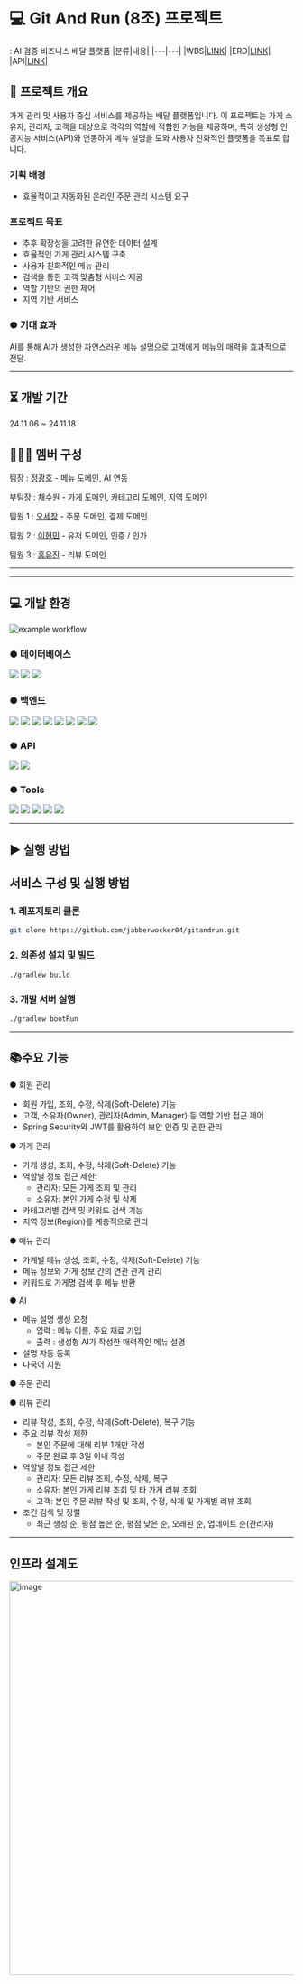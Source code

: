 # 💻 Git And Run (8조) 프로젝트
: AI 검증 비즈니스 배달 플랫폼
|분류|내용|
|---|---|
|WBS|[LINK](http://hexagonal-taleggio-d78.notion.site/Git-and-Run-1363121c7bfd80f1839ccd358e83756d?pvs=73)|
|ERD|[LINK](https://www.erdcloud.com/d/zwwsd7gtExGqthiYH)|
|API|[LINK](https://hexagonal-taleggio-d78.notion.site/API-1363121c7bfd80e2bce1ee1295028abc?pvs=74)|

## 🤔 프로젝트 개요
가게 관리 및 사용자 중심 서비스를 제공하는 배달 플랫폼입니다. 이 프로젝트는 가게 소유자, 관리자, 고객을 대상으로 각각의 역할에 적합한 기능을 제공하며, 특히 생성형 인공지능 서비스(API)와 연동하여 메뉴 설명을 도와 사용자 친화적인 플랫폼을 목표로 합니다.

### 기획 배경
- 효율적이고 자동화된 온라인 주문 관리 시스템 요구

### 프로젝트 목표
- 추후 확장성을 고려한 유연한 데이터 설계
- 효율적인 가게 관리 시스템 구축
- 사용자 친화적인 메뉴 관리
- 검색을 통한 고객 맞춤형 서비스 제공
- 역할 기반의 권한 제어
- 지역 기반 서비스

### ● 기대 효과
AI를 통해 AI가 생성한 자연스러운 메뉴 설명으로 고객에게 메뉴의 매력을 효과적으로 전달.

---

## ⏳ 개발 기간
24.11.06 ~ 24.11.18

## 🧑‍🤝‍🧑 멤버 구성
팀장 : [정광호](https://github.com/jabberwocker04) - 메뉴 도메인, AI 연동

부팀장 : [채수원](https://github.com/soo1e) - 가게 도메인, 카테고리 도메인, 지역 도메인

팀원 1 : [오세창](https://github.com/sepang-pang) - 주문 도메인, 결제 도메인

팀원 2 : [이현민](https://github.com/seven2762) - 유저 도메인, 인증 / 인가

팀원 3 : [홍유진](https://github.com/Hujin0322) - 리뷰 도메인

---

---

## 💻 개발 환경

![example workflow](https://github.com/jabberwocker04/gitandrun/actions/workflows/gradle.yml/badge.svg)

### ● 데이터베이스
<img src="https://img.shields.io/badge/PostgreSQL-4169E1?style=flat&logo=postgresql&logoColor=white"> <img src="https://img.shields.io/badge/Amazon RDS-527FFF?style=flat&logo=amazonrds&logoColor=white"> <img src="https://img.shields.io/badge/Redis-DC382D?style=flat&logo=Redis&logoColor=white"> 

### ● 백엔드
<img src="https://img.shields.io/badge/java-007396?style=flat&logo=java&logoColor=white"> <img src="https://img.shields.io/badge/Gradle 8.10.2-02303A?style=flat&logo=gradle&logoColor=white"> <img src="https://img.shields.io/badge/Spring Boot 3.3.5-6DB33F?style=flat&logo=Spring Boot&logoColor=yellow"> <img src="https://img.shields.io/badge/Spring Security-6DB33F?style=flat&logo=Spring Security&logoColor=green"> <img src="https://img.shields.io/badge/Spring Data JPA-6DB33F?style=flat"> <img src="https://img.shields.io/badge/Hibernate-59666C?style=flat&logo=Hibernate&logoColor=white"> <img src="https://img.shields.io/badge/Docker-2496ED?style=flat&logo=Docker&logoColor=white"> <img src="https://img.shields.io/badge/GitHub Actions-2088FF?style=flat&logo=GitHub Actions&logoColor=white">

### ● API
<img src="https://img.shields.io/badge/Google Gemini-8E75B2?style=flat&logo=Google Gemini&logoColor=white"> <img src="https://img.shields.io/badge/Json Web Tokens-80247B?style=flat&logo=jsonwebtokens&logoColor=white">

### ● Tools
<img src="https://img.shields.io/badge/GitHub-181717?style=flat&logo=GitHub&logoColor=white"> <img src="https://img.shields.io/badge/Notion-000000?style=flat&logo=notion&logoColor=white"> <img src="https://img.shields.io/badge/Postman-FF6C37?style=flat&logo=Postman&logoColor=white"> <img src="https://img.shields.io/badge/Intellij IDEA-3B00B9?style=flat&logo=Intellij IDEA&logoColor=white"> <img src="https://img.shields.io/badge/ZEP-0049D7?style=flat"> 

---
## ▶️ 실행 방법

## 서비스 구성 및 실행 방법

### 1. 레포지토리 클론
```bash
git clone https://github.com/jabberwocker04/gitandrun.git
```

### 2. 의존성 설치 및 빌드
```bash
./gradlew build
```

### 3. 개발 서버 실행
```bash
./gradlew bootRun
```

---

## 📚주요 기능

● 회원 관리
- 회원 가입, 조회, 수정, 삭제(Soft-Delete) 기능
- 고객, 소유자(Owner), 관리자(Admin, Manager) 등 역할 기반 접근 제어
- Spring Security와 JWT를 활용하여 보안 인증 및 권한 관리

● 가게 관리
- 가게 생성, 조회, 수정, 삭제(Soft-Delete) 기능
- 역할별 정보 접근 제한:
  - 관리자: 모든 가게 조회 및 관리
  - 소유자: 본인 가게 수정 및 삭제
- 카테고리별 검색 및 키워드 검색 기능
- 지역 정보(Region)를 계층적으로 관리
  
● 메뉴 관리
- 가계별 메뉴 생성, 조회, 수정, 삭제(Soft-Delete) 기능
- 메뉴 정보와 가게 정보 간의 연관 관계 관리
- 키워드로 가게명 검색 후 메뉴 반환

● AI
- 메뉴 설명 생성 요청
  - 입력 : 메뉴 이름, 주요 재료 기입
  - 출력 : 생성형 AI가 작성한 매력적인 메뉴 설명
- 설명 자동 등록
- 다국어 지원

● 주문 관리

● 리뷰 관리
- 리뷰 작성, 조회, 수정, 삭제(Soft-Delete), 복구 기능
- 주요 리뷰 작성 제한
  - 본인 주문에 대해 리뷰 1개만 작성
  - 주문 완료 후 3일 이내 작성
- 역할별 정보 접근 제한
  - 관리자: 모든 리뷰 조회, 수정, 삭제, 복구
  - 소유자: 본인 가게 리뷰 조회 및 타 가게 리뷰 조회
  - 고객: 본인 주문 리뷰 작성 및 조회, 수정, 삭제 및 가게별 리뷰 조회
- 조건 검색 및 정렬
  - 최근 생성 순, 평점 높은 순, 평점 낮은 순, 오래된 순, 업데이트 순(관리자)







---
인프라 설계도
---
<img width="698" alt="image" src="https://github.com/user-attachments/assets/514c3044-4ced-4786-a094-ca8c1c6f55c2">

